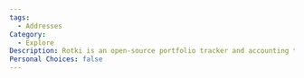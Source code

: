```yaml
---
tags:
  - Addresses
Category:
  - Explore
Description: Rotki is an open-source portfolio tracker and accounting tool that prioritizes privacy, enabling users to manage and analyze their cryptocurrency assets securely.
Personal Choices: false
---
```

